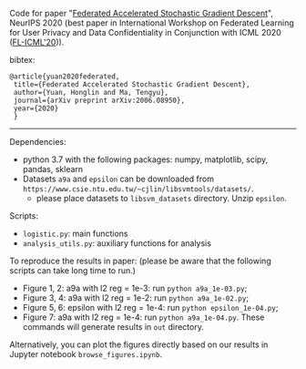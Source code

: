 Code for paper "[Federated Accelerated Stochastic Gradient Descent](https://arxiv.org/abs/2006.08950)", NeurIPS 2020 (best paper in International Workshop on Federated Learning for User Privacy and Data Confidentiality
in Conjunction with ICML 2020 ([FL-ICML'20](http://federated-learning.org/fl-icml-2020/))).

bibtex:
```
@article{yuan2020federated, 
 title={Federated Accelerated Stochastic Gradient Descent}, 
 author={Yuan, Honglin and Ma, Tengyu}, 
 journal={arXiv preprint arXiv:2006.08950}, 
 year={2020} 
 }
```

---

Dependencies:

- python 3.7 with the following packages: numpy, matplotlib, scipy, pandas, sklearn
- Datasets `a9a` and `epsilon` can be downloaded from `https://www.csie.ntu.edu.tw/~cjlin/libsvmtools/datasets/`. 
  - please place datasets to `libsvm_datasets` directory. Unzip `epsilon`.

Scripts:

- `logistic.py`: main functions
- `analysis_utils.py`: auxiliary functions for analysis

To reproduce the results in paper: (please be aware that the following scripts can take long time to run.)
- Figure 1, 2: a9a with l2 reg = 1e-3: run `python a9a_1e-03.py`;
- Figure 3, 4: a9a with l2 reg = 1e-2: run `python a9a_1e-02.py`;
- Figure 5, 6: epsilon with l2 reg = 1e-4: run `python epsilon_1e-04.py`;
- Figure 7: a9a with l2 reg = 1e-4: run `python a9a_1e-04.py`.
These commands will generate results in `out` directory.

Alternatively, you can plot the figures directly based on our results in Jupyter notebook `browse_figures.ipynb`.

